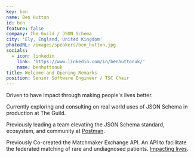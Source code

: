 ```yaml
---
key: ben
name: Ben Hutton
id: ben
feature: false
company: The Guild / JSON Schema
city: 'Ely, England, United Kingdom'
photoURL: /images/speakers/ben_hutton.jpg
socials:
  - icon: linkedin
    link: 'https://www.linkedin.com/in/benhuttonuk/'
    name: benhuttonuk
title: Welcome and Opening Remarks
position: Senior Software Engineer / TSC Chair
---
```


Driven to have impact through making people's lives better.

Currently exploring and consulting on real world uses of JSON Schema in production at The Guild.

Previously leading a team elevating the JSON Schema standard, ecosystem, and community at [Postman](https://blog.postman.com/ben-hutton-joins-postman-to-lead-json-schema-strategy/).

Previously Co-created the Matchmaker Exchange API. An API to facilitate the federated matching of rare and undiagnosed patients. [Impacting lives](https://www.youtube.com/watch?v=IDEhdzvlR4I).